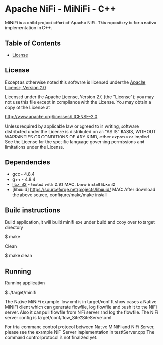<!--
  Licensed to the Apache Software Foundation (ASF) under one or more
  contributor license agreements.  See the NOTICE file distributed with
  this work for additional information regarding copyright ownership.
  The ASF licenses this file to You under the Apache License, Version 2.0
  (the "License"); you may not use this file except in compliance with
  the License.  You may obtain a copy of the License at
      http://www.apache.org/licenses/LICENSE-2.0
  Unless required by applicable law or agreed to in writing, software
  distributed under the License is distributed on an "AS IS" BASIS,
  WITHOUT WARRANTIES OR CONDITIONS OF ANY KIND, either express or implied.
  See the License for the specific language governing permissions and
  limitations under the License.
-->
# Apache NiFi -  MiNiFi - C++

MiNiFi is a child project effort of Apache NiFi.  This repository is for a native implementation in C++.

## Table of Contents

- [License](#license)

## License

Except as otherwise noted this software is licensed under the
[Apache License, Version 2.0](http://www.apache.org/licenses/LICENSE-2.0.html)

Licensed under the Apache License, Version 2.0 (the "License");
you may not use this file except in compliance with the License.
You may obtain a copy of the License at

  http://www.apache.org/licenses/LICENSE-2.0

Unless required by applicable law or agreed to in writing, software
distributed under the License is distributed on an "AS IS" BASIS,
WITHOUT WARRANTIES OR CONDITIONS OF ANY KIND, either express or implied.
See the License for the specific language governing permissions and
limitations under the License.
## Dependencies
   * gcc - 4.8.4
   * g++ - 4.8.4
   * [libxml2](http://xmlsoft.org/) - tested with 2.9.1
     MAC: brew install libxml2
   * [libuuid] https://sourceforge.net/projects/libuuid/
     MAC: After download the above source, configure/make/make install

## Build instructions

Build application, it will build minifi exe under build and copy over to target directory
 
   $ make

Clean 
   
   $ make clean

## Running 

Running application

   $ ./target/minifi

The Native MiNiFi example flow.xml is in target/conf
It show cases a Native MiNiFi client which can generate flowfile, log flowfile and push it to the NiFi server.
Also it can pull flowfile from NiFi server and log the flowfile.
The NiFi server config is target/conf/flow_Site2SiteServer.xml

For trial command control protocol between Native MiNiFi and NiFi Server, please see the example NiFi Server implementation in test/Server.cpp
The command control protocol is not finalized yet. 

